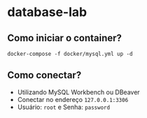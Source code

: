 # database-lab


## Como iniciar o container?
```
docker-compose -f docker/mysql.yml up -d
```

## Como conectar?

- Utilizando MySQL Workbench ou DBeaver
- Conectar no endereço `127.0.0.1:3306`
- Usuário: `root` e Senha: `password`